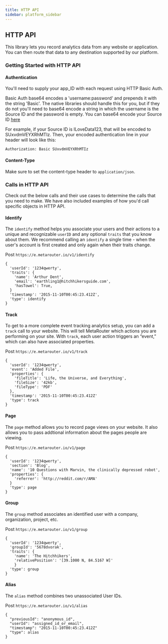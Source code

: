 ```yaml
---
title: HTTP API
sidebar: platform_sidebar
---
```


## HTTP API

This library lets you record analytics data from any website or application. You can then route that data to any destination supported by our platform.

### Getting Started with HTTP API

#### Authentication

You'll need to supply your app_ID with each request using HTTP Basic Auth.

Basic Auth base64 encodes a 'username:password' and prepends it with the string 'Basic'. The native libraries should handle this for you, but if they do not you'll need to base64 encode a string in which the username is the Source ID and the password is empty. You can base64 encode your Source ID [here](https://www.base64encode.org/)

For example, if your Source ID is ILoveData123, that will be encoded to SUxvdmVEYXRhMTIz. Then, your encoded authentication line in your header will look like this:

```
Authorization: Basic SUxvdmVEYXRhMTIz
```

#### Content-Type

Make sure to set the content-type header to `application/json`.

### Calls in HTTP API

Check out the below calls and their use cases to determine the calls that you need to make. We have also included examples of how you'd call specific objects in HTTP API.

#### Identify

The `identify` method helps you associate your users and their actions to a unique and recognizable `userID` and any optional `traits` that you know about them. We recommend calling an `identify` a single time - when the user's account is first created and only again when their traits change.

Post `https://e.metarouter.io/v1/identify`

```
{
  'userId': '1234qwerty',
  'traits': {
    'name': 'Arthur Dent',
    'email': 'earthling1@hitchhikersguide.com',
    'hasTowel': True,
  }
  'timestamp': '2015-11-10T00:45:23.412Z',
  'type': identify
}
```

#### Track

To get to a more complete event tracking analytics setup, you can add a `track` call to your website. This will tell MetaRouter which actions you are performing on your site. With `track`, each user action triggers an “event,” which can also have associated properties.

Post `https://e.metarouter.io/v1/track`

```
{
  'userId': '1234qwerty',
  'event': 'Added File',
  'properties': {
    'fileTitle': 'Life, the Universe, and Everything',
    'fileSize': '42kb',
    'fileType': 'PDF'
  },
  'timestamp': '2015-11-10T00:45:23.412Z'
  'type': track
}
```

#### Page

The `page` method allows you to record page views on your website. It also allows you to pass addtional information about the pages people are viewing.

Post `https://e.metarouter.io/v1/page`

```
{
  'userId': '1234qwerty',
  'section': 'Blog',
  'name': '10 Questions with Marvin, the clinically depressed robot',
  'properties': {
    'referrer': 'http://reddit.com/r/AMA'
  }
  'type': page
}
```

#### Group

The `group` method associates an identified user with a company, organization, project, etc.

Post `https://e.metarouter.io/v1/group`

```
{
  'userId': '1234qwerty',
  'groupId': '5678dvorak',
  'traits': {
    'name': 'The Hitchhikers',
    'relativePosition': '[39.1000 N, 84.5167 W]'
    }
  'type': group
}
```

#### Alias

The `alias` method combines two unassociated User IDs.

Post  `https://e.metarouter.io/v1/alias`

```
{
  "previousId": "anonymous_id",
  "userId": "assigned_id_or_email",
  "timestamp": "2015-11-10T00:45:23.412Z"
  "type": alias
}
```
